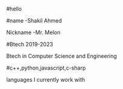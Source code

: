 #hello

#name -Shakil Ahmed

Nickname -Mr. Melon

#Btech 2019-2023

Btech in Computer Science and  Engineering


#c++,python,javascript,c-sharp

languages I currently work with





